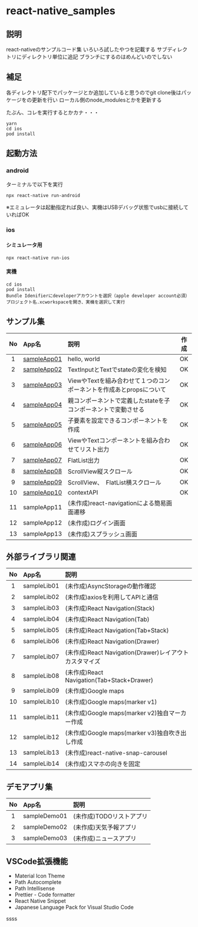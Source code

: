 # react-native_samples

## 説明
react-nativeのサンプルコード集
いろいろ試したやつを記載する
サブディレクトリにディレクトリ単位に追記
ブランチにするのはめんどいのでしない

## 補足
各ディレクトリ配下でパッケージとか追加していると思うのでgit clone後はパッケージをの更新を行い
ローカル側のnode_modulesとかを更新する

たぶん、コレを実行するとかカナ・・・
```
yarn
cd ios
pod install
```

## 起動方法
### android
ターミナルで以下を実行
```
npx react-native run-android
```
※エミュレータは起動指定れば良い、実機はUSBデバッグ状態でusbに接続していればOK

### ios
#### シミュレータ用
```
npx react-native run-ios
```
#### 実機
```
cd ios
pod install
Bundle Idenifierにdeveloperアカウントを選択（apple developer account必須）
プロジェクト名.xcworkspaceを開き、実機を選択して実行
```

## サンプル集
| No | App名 | 説明 | 作成 | 
| :--: | :- | :-- | :--: 
| 1 | [sampleApp01](https://github.com/mshige1979/react-native_samples/tree/main/sampleApp01) | hello, world | OK | 
| 2 | [sampleApp02](https://github.com/mshige1979/react-native_samples/tree/main/sampleApp02) | TextInputとTextでstateの変化を検知 | OK |
| 3 | [sampleApp03](https://github.com/mshige1979/react-native_samples/tree/main/sampleApp03) | ViewやTextを組み合わせて１つのコンポーネントを作成あとpropsについて | OK |
| 4 | [sampleApp04](https://github.com/mshige1979/react-native_samples/tree/main/sampleApp04) | 親コンポーネントで定義したstateを子コンポーネントで変動させる | OK |
| 5 | [sampleApp05](https://github.com/mshige1979/react-native_samples/tree/main/sampleApp05) | 子要素を設定できるコンポーネントを作成 | OK |
| 6 | [sampleApp06](https://github.com/mshige1979/react-native_samples/tree/main/sampleApp06) | ViewやTextコンポーネントを組み合わせてリスト出力| OK |
| 7 | [sampleApp07](https://github.com/mshige1979/react-native_samples/tree/main/sampleApp07) | FlatList出力| OK |
| 8 | [sampleApp08](https://github.com/mshige1979/react-native_samples/tree/main/sampleApp08) | ScrollView縦スクロール| OK |
| 9 | [sampleApp09](https://github.com/mshige1979/react-native_samples/tree/main/sampleApp09) | ScrollView、　FlatList横スクロール| OK |
| 10 | [sampleApp10](https://github.com/mshige1979/react-native_samples/tree/main/sampleApp10) | contextAPI| OK |
| 11 | sampleApp11 | (未作成)react-navigationによる簡易画面遷移| |
| 12 | sampleApp12 | (未作成)ログイン画面| |
| 13 | sampleApp13 | (未作成)スプラッシュ画面| |

## 外部ライブラリ関連
| No | App名 | 説明 |
| :--: | :- | :-- |
| 1 | sampleLib01 | (未作成)AsyncStorageの動作確認|
| 2 | sampleLib02 | (未作成)axiosを利用してAPIと通信|
| 3 | sampleLib03 | (未作成)React Navigation(Stack)|
| 4 | sampleLib04 | (未作成)React Navigation(Tab)|
| 5 | sampleLib05 | (未作成)React Navigation(Tab+Stack)|
| 6 | sampleLib06 | (未作成)React Navigation(Drawer)|
| 7 | sampleLib07 | (未作成)React Navigation(Drawer)レイアウトカスタマイズ|
| 8 | sampleLib08 | (未作成)React Navigation(Tab+Stack+Drawer)|
| 9 | sampleLib09 | (未作成)Google maps|
| 10 | sampleLib10 | (未作成)Google maps(marker v1)|
| 11 | sampleLib11 | (未作成)Google maps(marker v2)独自マーカー作成|
| 12 | sampleLib12 | (未作成)Google maps(marker v3)独自吹き出し作成|
| 13 | sampleLib13 | (未作成)react-native-snap-carousel|
| 14 | sampleLib14 | (未作成)スマホの向きを固定|

## デモアプリ集
| No | App名 | 説明 |
| :--: | :- | :-- |
| 1 | sampleDemo01 | (未作成)TODOリストアプリ|
| 2 | sampleDemo02 | (未作成)天気予報アプリ|
| 3 | sampleDemo03 | (未作成)ニュースアプリ|

## VSCode拡張機能
- Material Icon Theme
- Path Autocomplete
- Path Intellisense
- Prettier - Code formatter
- React Native Snippet
- Japanese Language Pack for Visual Studio Code

ssss
